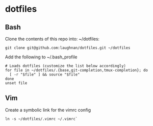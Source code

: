 # dotfiles

## Bash

Clone the contents of this repo into: ~/dotfiles:

```
git clone git@github.com:laughnan/dotfiles.git ~/dotfiles
```

Add the following to ~/.bash_profile

```
# Loads dotfiles (customize the list below accordingly)
for file in ~/dotfiles/.{base,git-completion,tmux-completion}; do
  [ -r "$file" ] && source "$file"
done
unset file
```

## Vim

Create a symbolic link for the vimrc config

```
ln -s ~/dotfiles/.vimrc ~/.vimrc`
```
